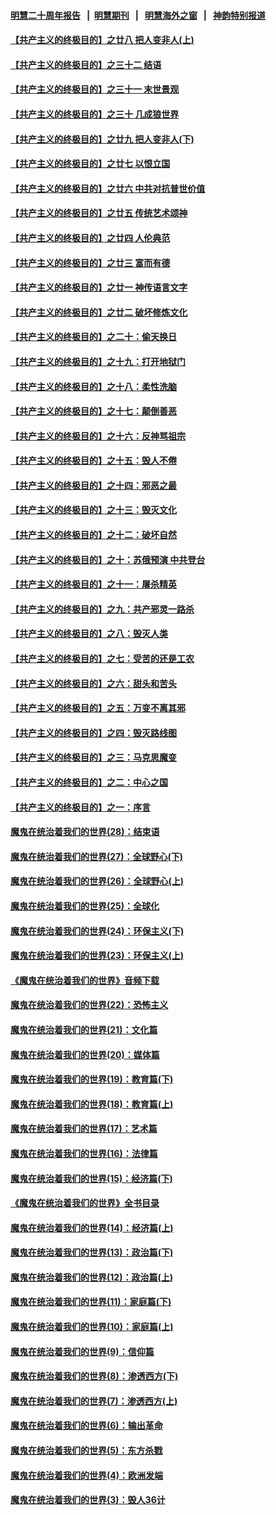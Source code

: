 #### [明慧二十周年报告](https://github.com/gfw-breaker/mh-reports/blob/master/README.md?t=07190215) &nbsp;&nbsp;|&nbsp;&nbsp;[明慧期刊](https://github.com/gfw-breaker/mh-qikan) &nbsp;&nbsp;|&nbsp;&nbsp; [明慧海外之窗](https://github.com/gfw-breaker/mh-news/blob/master/README.md?t=07190215) &nbsp;&nbsp;|&nbsp;&nbsp; [神韵特别报道](https://github.com/gfw-breaker/mh-news/blob/master/shenyun.md?t=07190215) 

#### [【共产主义的终极目的】之廿八 把人变非人(上)](../pages/nsc422/n11340492.md?t=07190215) 

#### [【共产主义的终极目的】之三十二 结语](../pages/nsc422/n11360535.md?t=07190215) 

#### [【共产主义的终极目的】之三十一 末世景观](../pages/nsc422/n11351129.md?t=07190215) 

#### [【共产主义的终极目的】之三十 几成狼世界](../pages/nsc422/n11348280.md?t=07190215) 

#### [【共产主义的终极目的】之廿九 把人变非人(下)](../pages/nsc422/n11344140.md?t=07190215) 

#### [【共产主义的终极目的】之廿七 以恨立国](../pages/nsc422/n11336944.md?t=07190215) 

#### [【共产主义的终极目的】之廿六 中共对抗普世价值](../pages/nsc422/n11324785.md?t=07190215) 

#### [【共产主义的终极目的】之廿五 传统艺术颂神](../pages/nsc422/n11296396.md?t=07190215) 

#### [【共产主义的终极目的】之廿四 人伦典范](../pages/nsc422/n11296397.md?t=07190215) 

#### [【共产主义的终极目的】之廿三 富而有德](../pages/nsc422/n11283598.md?t=07190215) 

#### [【共产主义的终极目的】之廿一 神传语言文字](../pages/nsc422/n11263265.md?t=07190215) 

#### [【共产主义的终极目的】之廿二 破坏修炼文化](../pages/nsc422/n11245728.md?t=07190215) 

#### [【共产主义的终极目的】之二十：偷天换日](../pages/nsc422/n11238846.md?t=07190215) 

#### [【共产主义的终极目的】之十九：打开地狱门](../pages/nsc422/n11206376.md?t=07190215) 

#### [【共产主义的终极目的】之十八：柔性洗脑](../pages/nsc422/n11199994.md?t=07190215) 

#### [【共产主义的终极目的】之十七：颠倒善恶](../pages/nsc422/n11179782.md?t=07190215) 

#### [【共产主义的终极目的】之十六：反神骂祖宗](../pages/nsc422/n11166798.md?t=07190215) 

#### [【共产主义的终极目的】之十五：毁人不倦](../pages/nsc422/n11166792.md?t=07190215) 

#### [【共产主义的终极目的】之十四：邪恶之最](../pages/nsc422/n11150249.md?t=07190215) 

#### [【共产主义的终极目的】之十三：毁灭文化](../pages/nsc422/n11135227.md?t=07190215) 

#### [【共产主义的终极目的】之十二：破坏自然](../pages/nsc422/n11135214.md?t=07190215) 

#### [【共产主义的终极目的】之十：苏俄预演 中共登台](../pages/nsc422/n11118424.md?t=07190215) 

#### [【共产主义的终极目的】之十一：屠杀精英](../pages/nsc422/n11118442.md?t=07190215) 

#### [【共产主义的终极目的】之九：共产邪灵一路杀](../pages/nsc422/n11114139.md?t=07190215) 

#### [【共产主义的终极目的】之八：毁灭人类](../pages/nsc422/n11108503.md?t=07190215) 

#### [【共产主义的终极目的】之七：受苦的还是工农](../pages/nsc422/n11101809.md?t=07190215) 

#### [【共产主义的终极目的】之六：甜头和苦头](../pages/nsc422/n11096971.md?t=07190215) 

#### [【共产主义的终极目的】之五：万变不离其邪](../pages/nsc422/n11091285.md?t=07190215) 

#### [【共产主义的终极目的】之四：毁灭路线图](../pages/nsc422/n11086284.md?t=07190215) 

#### [【共产主义的终极目的】之三：马克思魔变](../pages/nsc422/n11061941.md?t=07190215) 

#### [【共产主义的终极目的】之二：中心之国](../pages/nsc422/n11047728.md?t=07190215) 

#### [【共产主义的终极目的】之一：序言](../pages/nsc422/n11086077.md?t=07190215) 

#### [魔鬼在统治着我们的世界(28)：结束语](../pages/nsc422/n10936246.md?t=07190215) 

#### [魔鬼在统治着我们的世界(27)：全球野心(下)](../pages/nsc422/n10928319.md?t=07190215) 

#### [魔鬼在统治着我们的世界(26)：全球野心(上)](../pages/nsc422/n10900318.md?t=07190215) 

#### [魔鬼在统治着我们的世界(25)：全球化](../pages/nsc422/n10788205.md?t=07190215) 

#### [魔鬼在统治着我们的世界(24)：环保主义(下)](../pages/nsc422/n10695307.md?t=07190215) 

#### [魔鬼在统治着我们的世界(23)：环保主义(上)](../pages/nsc422/n10688613.md?t=07190215) 

#### [《魔鬼在统治着我们的世界》音频下载](../pages/nsc422/n10635553.md?t=07190215) 

#### [魔鬼在统治着我们的世界(22)：恐怖主义](../pages/nsc422/n10614727.md?t=07190215) 

#### [魔鬼在统治着我们的世界(21)：文化篇](../pages/nsc422/n10597706.md?t=07190215) 

#### [魔鬼在统治着我们的世界(20)：媒体篇](../pages/nsc422/n10586579.md?t=07190215) 

#### [魔鬼在统治着我们的世界(19)：教育篇(下)](../pages/nsc422/n10564808.md?t=07190215) 

#### [魔鬼在统治着我们的世界(18)：教育篇(上)](../pages/nsc422/n10526970.md?t=07190215) 

#### [魔鬼在统治着我们的世界(17)：艺术篇](../pages/nsc422/n10499093.md?t=07190215) 

#### [魔鬼在统治着我们的世界(16)：法律篇](../pages/nsc422/n10485969.md?t=07190215) 

#### [魔鬼在统治着我们的世界(15)：经济篇(下)](../pages/nsc422/n10469975.md?t=07190215) 

#### [《魔鬼在统治着我们的世界》全书目录](../pages/nsc422/n10464261.md?t=07190215) 

#### [魔鬼在统治着我们的世界(14)：经济篇(上)](../pages/nsc422/n10457370.md?t=07190215) 

#### [魔鬼在统治着我们的世界(13)：政治篇(下)](../pages/nsc422/n10448270.md?t=07190215) 

#### [魔鬼在统治着我们的世界(12)：政治篇(上)](../pages/nsc422/n10444576.md?t=07190215) 

#### [魔鬼在统治着我们的世界(11)：家庭篇(下)](../pages/nsc422/n10440961.md?t=07190215) 

#### [魔鬼在统治着我们的世界(10)：家庭篇(上)](../pages/nsc422/n10435448.md?t=07190215) 

#### [魔鬼在统治着我们的世界(9)：信仰篇](../pages/nsc422/n10432159.md?t=07190215) 

#### [魔鬼在统治着我们的世界(8)：渗透西方(下)](../pages/nsc422/n10429603.md?t=07190215) 

#### [魔鬼在统治着我们的世界(7)：渗透西方(上)](../pages/nsc422/n10426013.md?t=07190215) 

#### [魔鬼在统治着我们的世界(6)：输出革命](../pages/nsc422/n10421536.md?t=07190215) 

#### [魔鬼在统治着我们的世界(5)：东方杀戮](../pages/nsc422/n10417707.md?t=07190215) 

#### [魔鬼在统治着我们的世界(4)：欧洲发端](../pages/nsc422/n10414890.md?t=07190215) 

#### [魔鬼在统治着我们的世界(3)：毁人36计](../pages/nsc422/n10411583.md?t=07190215) 

